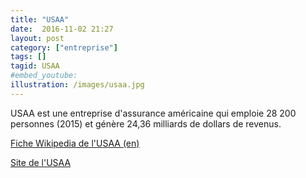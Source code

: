 ```yaml
---
title: "USAA"
date:  2016-11-02 21:27
layout: post
category: ["entreprise"]
tags: []
tagid: USAA
#embed_youtube:
illustration: /images/usaa.jpg
---
```


USAA est une entreprise d'assurance américaine qui emploie 28 200 personnes (2015) et génère 24,36 milliards de dollars de revenus.

[Fiche Wikipedia de l'USAA (en)](https://en.wikipedia.org/wiki/USAA)

[Site de l'USAA](https://www.usaa.com/)
